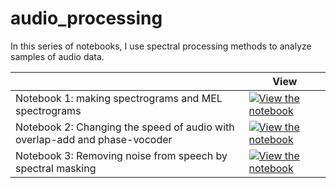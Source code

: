 # audio_processing
In this series of notebooks, I use spectral processing methods to analyze samples of audio data. 

|   | View |
| - | --- |
| Notebook 1: making spectrograms and MEL spectrograms | [![View the notebook](https://img.shields.io/badge/render-nbviewer-orange.svg)](https://nbviewer.jupyter.org/github/davidfox87/audio_processing/blob/main/Spectrogram_MEL.ipynb) |
| Notebook 2: Changing the speed of audio with overlap-add and phase-vocoder | [![View the notebook](https://img.shields.io/badge/render-nbviewer-orange.svg)](https://nbviewer.jupyter.org/github/davidfox87/audio_processing/blob/main/changing%20speed%20of%20audio.ipynb) |
| Notebook 3: Removing noise from speech by spectral masking | [![View the notebook](https://img.shields.io/badge/render-nbviewer-orange.svg)](https://nbviewer.jupyter.org/github/davidfox87/audio_processing/blob/main/Noise%20reduction.ipynb) |





